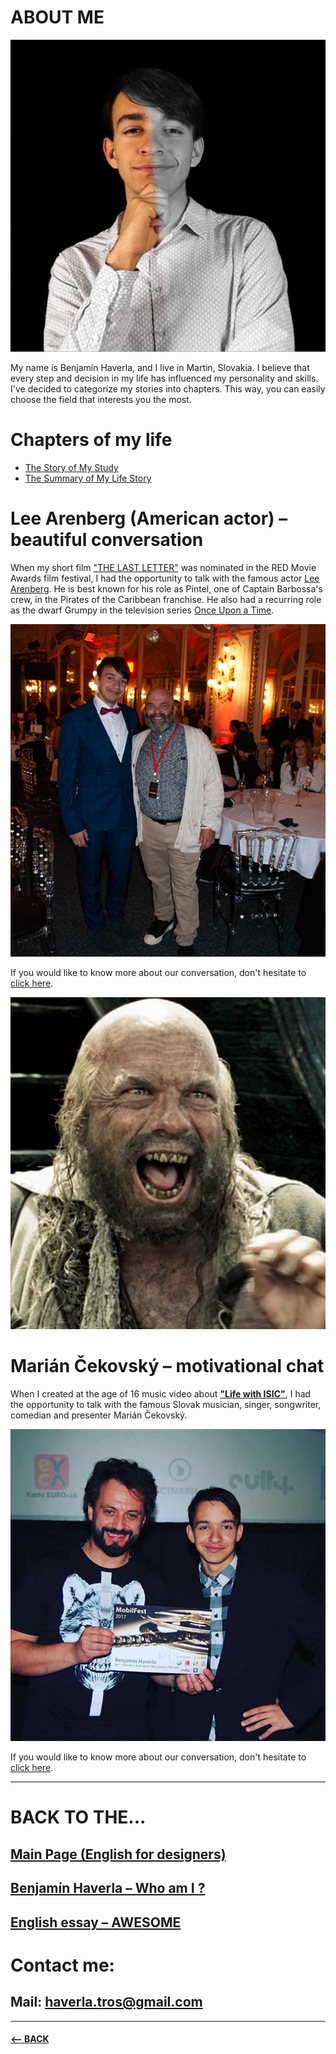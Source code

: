 # ABOUT ME
![Benjamín Haverla and Lee Arenberg](Images/Benjamin.png) 

My name is Benjamín Haverla, and I live in Martin, Slovakia. I believe that every step and decision in my life has influenced my personality and skills. I've decided to categorize my stories into chapters. This way, you can easily choose the field that interests you the most.

# Chapters of my life
- [The Story of My Study](https://github.com/BenjaminHaverla/The-Story-of-My-Study.git)
- [The Summary of My Life Story](https://github.com/BenjaminHaverla/Summary-of-my-life-story.git)

# Lee Arenberg (American actor) – beautiful conversation
When my short film ["THE LAST LETTER"](https://filmfreeway.com/projects/2082837) was nominated in the RED Movie Awards film festival, I had the opportunity to talk with the famous actor [Lee Arenberg](https://www.imdb.com/name/nm0034305/). He is best known for his role as Pintel, one of Captain Barbossa's crew, in the Pirates of the Caribbean franchise. He also had a recurring role as the dwarf Grumpy in the television series [Once Upon a Time](https://www.imdb.com/title/tt1843230/).

![Benjamín Haverla and Lee Arenberg](Images/lee_aremberg_talk.png)

If you would like to know more about our conversation, don't hesitate to [click here](https://github.com/BenjaminHaverla/Lee-Aremberg.git).

![Benjamín Haverla and Lee Aremberg](Images/lee_aremberg.png)

# Marián Čekovský – motivational chat
When I created at the age of 16 music video about [**"Life with ISIC"**](https://www.youtube.com/watch?v=07TXVp8rjss&t=9s), I had the opportunity to talk with the famous Slovak musician, singer, songwriter, comedian and presenter Marián Čekovský.

![Benjamín Haverla and Marián Čekovský](Images/marian_cekovsky.png)

If you would like to know more about our conversation, don't hesitate to [click here](https://github.com/BenjaminHaverla/Marian-Cekovsky.git).

-------------------------------------------------------------

# BACK TO THE...
## [Main Page (English for designers)](https://github.com/BenjaminHaverla/English-for-designers.git)
## [Benjamín Haverla – Who am I ?](https://github.com/BenjaminHaverla/First-impression.git)
## [English essay – AWESOME](https://github.com/BenjaminHaverla/English-essay-workflow.git)
# Contact me:
## **Mail**: haverla.tros@gmail.com

-------------------------------------------------------------

#### [<– BACK](https://github.com/BenjaminHaverla/First-impression.git)

